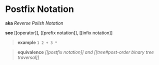 # Postfix Notation

**aka** _Reverse Polish Notation_

**see** [[operator]], [[prefix notation]], [[infix notation]]

> **example** `1 2 + 3 *`

> **equivalence** _[[postfix notation]] and [[tree#post-order binary tree traversal]]_
